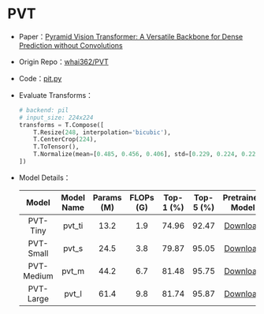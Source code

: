 # PVT
* Paper：[Pyramid Vision Transformer: A Versatile Backbone for Dense Prediction without Convolutions](https://arxiv.org/abs/2102.12122)
* Origin Repo：[whai362/PVT](https://github.com/whai362/PVT)
* Code：[pit.py](../../../ppim/models/pvt.py)
* Evaluate Transforms：

    ```python
    # backend: pil
    # input_size: 224x224
    transforms = T.Compose([
        T.Resize(248, interpolation='bicubic'),
        T.CenterCrop(224),
        T.ToTensor(),
        T.Normalize(mean=[0.485, 0.456, 0.406], std=[0.229, 0.224, 0.225])
    ])
    ```

* Model Details：

    |         Model         |     Model Name        | Params (M) | FLOPs (G) | Top-1 (%) | Top-5 (%) |      Pretrained Model        |
    |:---------------------:|:---------------------:|:----------:|:---------:|:---------:|:---------:|:----------------------------:|
    | PVT-Tiny              | pvt_ti                | 13.2       | 1.9       | 74.96     |  92.47    | [Download][pvt_ti]           |
    | PVT-Small             | pvt_s                 | 24.5       | 3.8       | 79.87     |  95.05    | [Download][pvt_s]            |
    | PVT-Medium            | pvt_m                 | 44.2       | 6.7       | 81.48     |  95.75    | [Download][pvt_m]            |
    | PVT-Large             | pvt_l                 | 61.4       | 9.8       | 81.74     |  95.87    | [Download][pvt_l]            |


[pvt_ti]:https://bj.bcebos.com/v1/ai-studio-online/f833d36454ae4c11be0f5d2eb3041a7e9c2df10b8518434193c0b7c8853dfddf?responseContentDisposition=attachment%3B%20filename%3Dpvt_tiny.pdparams
[pvt_s]:https://bj.bcebos.com/v1/ai-studio-online/608703b1387b44a78d01f09f0c572bd163edecf2354243dda1afeab2b58abb06?responseContentDisposition=attachment%3B%20filename%3Dpvt_small.pdparams
[pvt_m]:https://bj.bcebos.com/v1/ai-studio-online/232d73f40a3b45bb96786a8ae6a58f93967ada580a354266910bb63caa96201b?responseContentDisposition=attachment%3B%20filename%3Dpvt_medium.pdparams
[pvt_l]:https://bj.bcebos.com/v1/ai-studio-online/08b2064702304e13893337d1b1017941ced31fc4f7c644acb4a44a1a81c66e55?responseContentDisposition=attachment%3B%20filename%3Dpvt_large.pdparams
